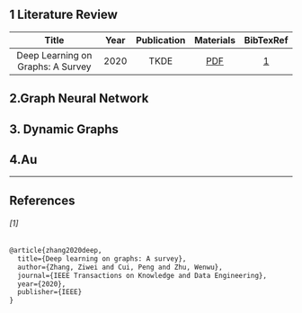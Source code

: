 ## 1 Literature Review

| Title | Year | Publication |  Materials  |BibTexRef|
| :---: | :---------: | :--:| :-:|:---:|
|Deep Learning on Graphs: A Survey|2020|TKDE| [PDF](https://arxiv.org/pdf/1812.04202.pdf)|[1]((##References))|





## 2.Graph Neural Network





## 3. Dynamic Graphs





## 4.Au

























---

## References

###### [1] 
```latex
@article{zhang2020deep,
  title={Deep learning on graphs: A survey},
  author={Zhang, Ziwei and Cui, Peng and Zhu, Wenwu},
  journal={IEEE Transactions on Knowledge and Data Engineering},
  year={2020},
  publisher={IEEE}
}
```

